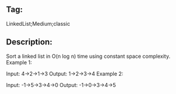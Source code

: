 ## Tag:

LinkedList;Medium;classic 

## Description:
Sort a linked list in O(n log n) time using constant space complexity.
<dr>
Example 1:

Input: 4->2->1->3
Output: 1->2->3->4
Example 2:

Input: -1->5->3->4->0
Output: -1->0->3->4->5

